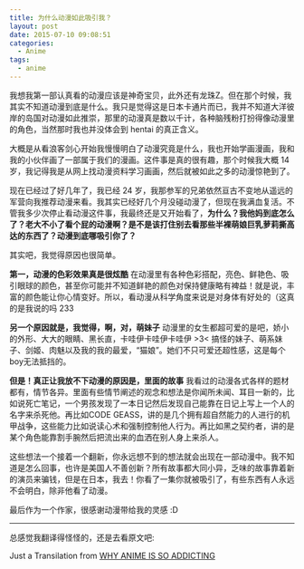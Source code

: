 ```yaml
---
title: 为什么动漫如此吸引我？
layout: post
date: 2015-07-10 09:08:51
categories:
  - Anime
tags:
  - anime
---
```

我想我第一部认真看的动漫应该是神奇宝贝，此外还有龙珠Z。但在那个时候，我其实不知道动漫到底是什么。我只是觉得这是日本卡通片而已，我并不知道大洋彼岸的岛国对动漫如此推崇，那里的动漫真是数以千计，各种脑残粉打扮得像动漫里的角色，当然那时我也并没体会到 hentai 的真正含义。

大概是从看浪客剑心开始我慢慢明白了动漫究竟是什么，我也开始学画漫画，我和我的小伙伴画了一部属于我们的漫画。这件事是真的很有趣，那个时候我大概 14 岁，我记得我是从网上找动漫资料学习画画，然后就被如此之多的动漫惊艳到了。

现在已经过了好几年了，我已经 24 岁，我那参军的兄弟依然亘古不变地从遥远的军营向我推荐动漫来看。我其实已经好几个月没碰动漫了，但现在我满血复活。不管我多少次停止看动漫这件事，我最终还是又开始看了，**为什么？我他妈到底怎么了？老大不小了看个屁的动漫啊？是不是该打住别去看那些半裸萌娘巨乳萝莉撕高达的东西了？动漫到底哪吸引你了？**

其实吧，我觉得原因也很简单。

**第一，动漫的色彩效果真是很炫酷** 在动漫里有各种色彩搭配，亮色、鲜艳色、吸引眼球的颜色，甚至你可能并不知道鲜艳的颜色对保持健康略有裨益！就是说，丰富的颜色能让你心情变好。所以，看动漫从科学角度来说是对身体有好处的（这真的是我说的吗 233

**另一个原因就是，我觉得，啊，对，萌妹子** 动漫里的女生都超可爱的是吧，娇小的外形、大大的眼睛、黑长直，卡哇伊卡哇伊卡哇伊 >3< 搞怪的妹子、萌系妹子、剑姬、肉魅以及我的我的最爱，“猫娘”。她们不只可爱还超性感，这是每个boy无法抵挡的。

**但是！真正让我放不下动漫的原因是，里面的故事** 我看过的动漫各式各样的题材都有，情节各异。里面有些情节阐述的观念和想法是你闻所未闻、耳目一新的，比如说死亡笔记，一个男孩发现了一本日记然后发现自己能靠在日记上写上一个人的名字来杀死他。再比如CODE GEASS，讲的是几个拥有超自然能力的人进行的机甲战争，这些能力比如说读心术和强制控制他人行为。再比如黑之契约者，讲的是某个角色能靠割手腕然后把流出来的血洒在别人身上来杀人。


这些想法一个接着一个翻新，你永远想不到的想法就会出现在一部动漫中。我不知道是怎么回事，也许是美国人不善创新？所有故事都大同小异，乏味的故事靠着新的演员来骗钱，但是在日本，我去！你看了一集你就被吸引了，有些东西有人永远不会明白，除非他看了动漫。

最后作为一个作家，很感谢动漫带给我的灵感 :D

---

总感觉我翻译得怪怪的，还是去看原文吧:

Just a Transilation from [WHY ANIME IS SO ADDICTING](https://medium.com/@dwarsement/why-anime-is-so-addicting-fcf6ef36b7c)
